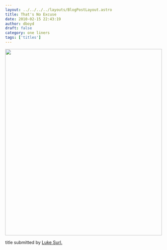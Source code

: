 ```yaml
---
layout: ../../../../layouts/BlogPostLayout.astro
title: That's No Excuse
date: 2010-02-15 22:43:19
author: dboyd
draft: false
category: one liners
tags: ['titles']
---
```

<img
    srcset="https://img.selfiespirits.com/images/2010/02/snailTentacles_480.avif 480w"
    sizes="(max-width: 480px) 100vw"
    src="https://img.selfiespirits.com/images/2010/02/snailTentacles.jpg"
    alt=""
    style="width: clamp(0px, 100%, 600px); height: auto;"
/>

title submitted by <a href="http://www.lukesurl.com/">Luke Surl.</a>